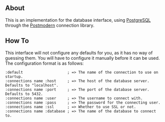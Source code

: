 ## About
This is an implementation for the database interface, using [PostgreSQL](https://postgresql.org) through the [Postmodern](http://marijnhaverbeke.nl/postmodern/) connection library.

## How To
This interface will not configure any defaults for you, as it has no way of guessing them. You will have to configure it manually before it can be used. The configuration format is as follows:

```
:default                    ; => The name of the connection to use on startup.
:connections name :host     ; => The host of the database server. Defaults to "localhost".
:connections name :port     ; => The port of the database server. Defaults to 5432.
:connections name :user     ; => The username to connect with.
:connections name :pass     ; => The password for the connecting user.
:connections name :ssl      ; => Whether to use SSL or not.
:connections name :database ; => The name of the database to connect to.
```
